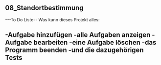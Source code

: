  08_Standortbestimmung
 ---------------------------
---To Do Liste--
Was kann dieses Projekt alles:

-Aufgabe hinzufügen
-alle Aufgaben anzeigen
-Aufgabe bearbeiten
-eine Aufgabe löschen
-das Programm beenden
-und die dazugehörigen Tests
----------------------------
